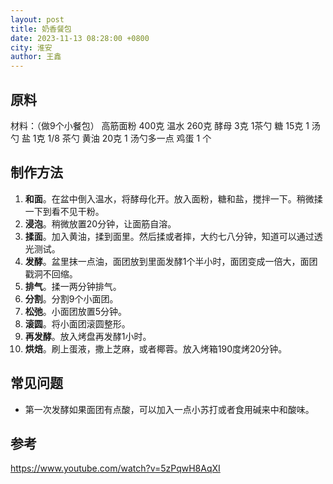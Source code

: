 ```yaml
---
layout: post
title: 奶香餐包
date: 2023-11-13 08:28:00 +0800
city: 淮安
author: 王鑫
---
```


## 原料

材料：（做9个小餐包）
高筋面粉 400克
温水 260克
酵母 3克 1茶勺
糖 15克 1 汤勺
盐 1克  1/8 茶勺
黄油 20克 1 汤勺多一点
鸡蛋 1 个

## 制作方法

1. **和面**。在盆中倒入温水，将酵母化开。放入面粉，糖和盐，搅拌一下。稍微揉一下到看不见干粉。
2. **浸泡**。稍微放置20分钟，让面筋自溶。
3. **揉面**。加入黄油，揉到面里。然后揉或者摔，大约七八分钟，知道可以通过透光测试。
4. **发酵**。盆里抹一点油，面团放到里面发酵1个半小时，面团变成一倍大，面团戳洞不回缩。
5. **排气**。揉一两分钟排气。
6. **分割**。分割9个小面团。
7. **松弛**。小面团放置5分钟。
8. **滚圆**。将小面团滚圆整形。
9. **再发酵**。放入烤盘再发酵1小时。
10. **烘焙**。刷上蛋液，撒上芝麻，或者椰蓉。放入烤箱190度烤20分钟。

## 常见问题

* 第一次发酵如果面团有点酸，可以加入一点小苏打或者食用碱来中和酸味。

## 参考

https://www.youtube.com/watch?v=5zPqwH8AqXI
